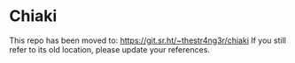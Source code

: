 
# Chiaki

This repo has been moved to: https://git.sr.ht/~thestr4ng3r/chiaki
If you still refer to its old location, please update your references.
